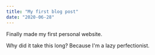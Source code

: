 ```yaml
---
title: "My first blog post"
date: "2020-06-28"
---
```


Finally made my first personal website.

Why did it take this long? Because I'm a lazy perfectionist.
